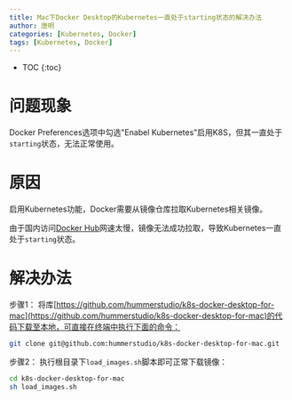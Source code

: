 ```yaml
---
title: Mac下Docker Desktop的Kubernetes一直处于starting状态的解决办法
author: 唐明
categories: [Kubernetes, Docker]
tags: [Kubernetes, Docker]
---
```

* TOC
{:toc}

# 问题现象

Docker Preferences选项中勾选"Enabel Kubernetes"启用K8S，但其一直处于`starting`状态，无法正常使用。

# 原因

启用Kubernetes功能，Docker需要从镜像仓库拉取Kubernetes相关镜像。

由于国内访问[Docker Hub](https://hub.docker.com)网速太慢，镜像无法成功拉取，导致Kubernetes一直处于`starting`状态。


<!--以上为摘要内容-->

# 解决办法

步骤1： 将库[https://github.com/hummerstudio/k8s-docker-desktop-for-mac](https://github.com/hummerstudio/k8s-docker-desktop-for-mac)的代码下载至本地，可直接在终端中执行下面的命令：

```bash
git clone git@github.com:hummerstudio/k8s-docker-desktop-for-mac.git
```
步骤2： 执行根目录下`load_images.sh`脚本即可正常下载镜像：

```bash
cd k8s-docker-desktop-for-mac
sh load_images.sh
```